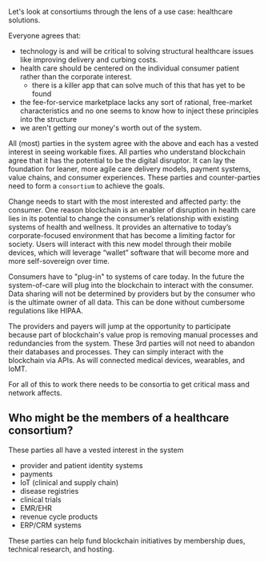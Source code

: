 Let's look at consortiums through the lens of a use case: healthcare solutions.  

Everyone agrees that:

* technology is and will be critical to solving structural healthcare issues like improving delivery and curbing costs. 
* health care should be centered on the individual consumer patient rather than the corporate interest. 
  * there is a killer app that can solve much of this that has yet to be found
* the fee-for-service marketplace lacks any sort of rational, free-market characteristics and no one seems to know how to inject these principles into the structure
* we aren't getting our money's worth out of the system.  

All (most) parties in the system agree with the above and each has a vested interest in seeing workable fixes. All parties who understand blockchain agree that it has the potential to be the digital disruptor.  It can lay the foundation for leaner, more agile care delivery models, payment systems, value chains, and consumer experiences.  These parties and counter-parties need to form a `consortium` to achieve the goals.  

Change needs to start with the most interested and affected party:  the consumer.  One reason blockchain is an enabler of
disruption in health care lies in its potential to change the consumer’s relationship with existing systems of health and wellness. It provides an alternative to today’s corporate-focused environment that has become a limiting factor for society. Users will interact with this new model through their mobile devices, which will leverage “wallet” software that will become more and more self-sovereign over time. 

Consumers have to "plug-in" to systems of care today.  In the future the system-of-care will plug into the blockchain to interact with the consumer.  Data sharing will not be determined by providers but by the consumer who is the ultimate owner of all data.  This can be done without cumbersome regulations like HIPAA.  

The providers and payers will jump at the opportunity to participate because part of blockchain's value prop is removing manual processes and redundancies from the system.  These 3rd parties will not need to abandon their databases and processes.  They can simply interact with the blockchain via APIs.  As will connected medical devices, wearables, and IoMT.  

For all of this to work there needs to be consortia to get critical mass and network affects.   

## Who might be the members of a healthcare consortium?

These parties all have a vested interest in the system 

* provider and patient identity systems
* payments
* IoT (clinical and supply chain)
* disease registries
* clinical trials
* EMR/EHR 
* revenue cycle products
* ERP/CRM systems

These parties can help fund blockchain initiatives by membership dues, technical research, and hosting.  